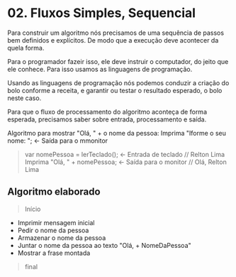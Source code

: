 # 02. Fluxos Simples, Sequencial

Para construir um algoritmo nós precisamos de uma sequência de passos bem definidos e explícitos.
De modo que a execução deve acontecer da quela forma.

Para o programador fazeir isso, ele deve instruir o computador, do jeito que ele conhece.
Para isso usamos as linguagens de programação.

Usando as linguagens de programação nós podemos conduzir a criação do bolo conforme a receita,
e garantir ou testar o resultado esperado, o bolo neste caso.

Para que o fluxo de processamento do algoritmo aconteça de forma esperada, precisamos saber
sobre entrada, processamento e saída.

Algoritmo para mostrar "Olá, " + o nome da pessoa:
Imprima "Iforme o seu nome: "; <- Saída para o mmonitor
> var nomePessoa = lerTeclado(); <- Entrada de teclado // Relton Lima
Imprima "Olá, " + nomePessoa; <- Saída para o monitor // Olá, Relton Lima 

## Algoritmo elaborado

> Início
* Imprimir mensagem inicial
* Pedir o nome da pessoa
* Armazenar o nome da pessoa
* Juntar o nome da pessoa ao texto "Olá, + NomeDaPessoa"
* Mostrar a frase montada
> final